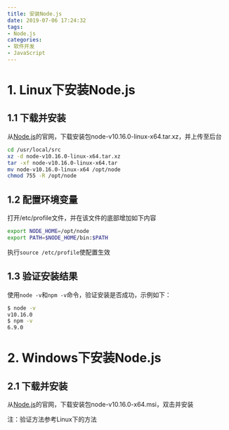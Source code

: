 ```yaml
---
title: 安装Node.js
date: 2019-07-06 17:24:32
tags: 
- Node.js
categories:
- 软件开发
- JavaScript
---
```


# 1. Linux下安装Node.js

## 1.1 下载并安装
从[Node.js](https://nodejs.org/en/)的官网，下载安装包node-v10.16.0-linux-x64.tar.xz，并上传至后台

```bash
cd /usr/local/src
xz -d node-v10.16.0-linux-x64.tar.xz
tar -xf node-v10.16.0-linux-x64.tar
mv node-v10.16.0-linux-x64 /opt/node
chmod 755 -R /opt/node
```

## 1.2 配置环境变量
打开/etc/profile文件，并在该文件的底部增加如下内容
```bash
export NODE_HOME=/opt/node
export PATH=$NODE_HOME/bin:$PATH
```
执行`source /etc/profile`使配置生效

## 1.3 验证安装结果
使用`node -v`和`npm -v`命令，验证安装是否成功，示例如下：
```bash
$ node -v
v10.16.0
$ npm -v
6.9.0
```

# 2. Windows下安装Node.js

## 2.1 下载并安装
从[Node.js](https://nodejs.org/en/)的官网，下载安装包node-v10.16.0-x64.msi，双击并安装

注：验证方法参考Linux下的方法

